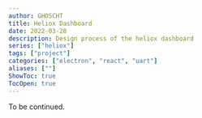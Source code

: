 ```yaml
---
author: GHOSCHT
title: Heliox Dashboard
date: 2022-03-28
description: Design process of the heliox dashboard
series: ["heliox"]
tags: ["project"]
categories: ["electron", "react", "uart"]
aliases: [""]
ShowToc: true
TocOpen: true
---
```


To be continued.
